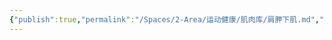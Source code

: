 ```yaml
---
{"publish":true,"permalink":"/Spaces/2-Area/运动健康/肌肉库/肩胛下肌.md","created":"2025-07-29T23:04:11.235+08:00","modified":"2025-08-15T22:00:04.185+08:00","cssclasses":""}
---
```


